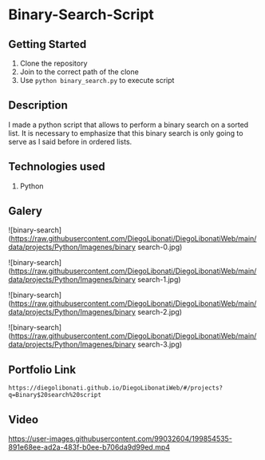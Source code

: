 # Binary-Search-Script

## Getting Started

1. Clone the repository
2. Join to the correct path of the clone
3. Use `python binary_search.py` to execute script

## Description

I made a python script that allows to perform a binary search on a sorted list. It is necessary to emphasize that this binary search is only going to serve as I said before in ordered lists.

## Technologies used

1. Python

## Galery

![binary-search](https://raw.githubusercontent.com/DiegoLibonati/DiegoLibonatiWeb/main/data/projects/Python/Imagenes/binary search-0.jpg)

![binary-search](https://raw.githubusercontent.com/DiegoLibonati/DiegoLibonatiWeb/main/data/projects/Python/Imagenes/binary search-1.jpg)

![binary-search](https://raw.githubusercontent.com/DiegoLibonati/DiegoLibonatiWeb/main/data/projects/Python/Imagenes/binary search-2.jpg)

![binary-search](https://raw.githubusercontent.com/DiegoLibonati/DiegoLibonatiWeb/main/data/projects/Python/Imagenes/binary search-3.jpg)

## Portfolio Link

`https://diegolibonati.github.io/DiegoLibonatiWeb/#/projects?q=Binary$20search%20script`

## Video



https://user-images.githubusercontent.com/99032604/199854535-891e68ee-ad2a-483f-b0ee-b706da9d99ed.mp4

